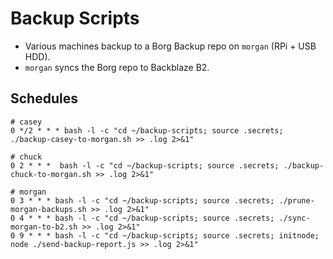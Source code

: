 # Backup Scripts

* Various machines backup to a Borg Backup repo on `morgan` (RPi + USB HDD).
* `morgan` syncs the Borg repo to Backblaze B2.

## Schedules

    # casey
    0 */2 * * * bash -l -c "cd ~/backup-scripts; source .secrets; ./backup-casey-to-morgan.sh >> .log 2>&1"

    # chuck
    0 2 * * *  bash -l -c "cd ~/backup-scripts; source .secrets; ./backup-chuck-to-morgan.sh >> .log 2>&1"

    # morgan
    0 3 * * * bash -l -c "cd ~/backup-scripts; source .secrets; ./prune-morgan-backups.sh >> .log 2>&1"
    0 4 * * * bash -l -c "cd ~/backup-scripts; source .secrets; ./sync-morgan-to-b2.sh >> .log 2>&1"
    0 9 * * * bash -l -c "cd ~/backup-scripts; source .secrets; initnode; node ./send-backup-report.js >> .log 2>&1"
